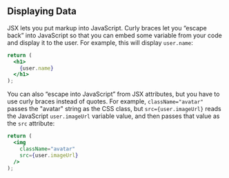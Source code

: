
## Displaying Data

JSX lets you put markup into JavaScript. Curly braces let you “escape back” into JavaScript so that you can embed some variable from your code and display it to the user. For example, this will display `user.name`:

```jsx
return (
  <h1>
    {user.name}
  </h1>
);
```

You can also “escape into JavaScript” from JSX attributes, but you have to use curly braces instead of quotes. For example, `className="avatar"` passes the "avatar" string as the CSS class, but `src={user.imageUrl}` reads the JavaScript `user.imageUrl` variable value, and then passes that value as the `src` attribute:

```jsx
return (
  <img
    className="avatar"
    src={user.imageUrl}
  />
);
```

```
